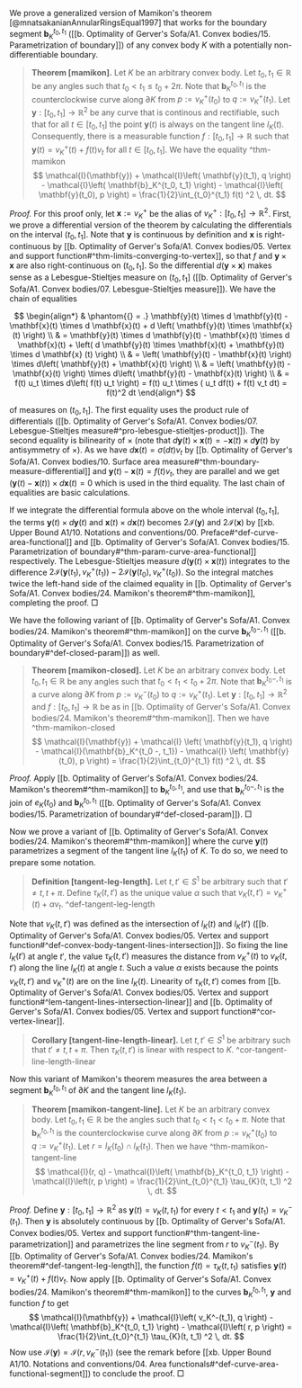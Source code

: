 We prove a generalized version of Mamikon's theorem [@mnatsakanianAnnularRingsEqual1997] that works for the boundary segment $\mathbf{b}_K^{t_0, t_1}$ ([[b. Optimality of Gerver's Sofa/A1. Convex bodies/15. Parametrization of boundary]]) of any convex body $K$ with a potentially non-differentiable boundary.

> __Theorem [mamikon].__ Let $K$ be an arbitrary convex body. Let $t_0, t_1 \in \mathbb{R}$ be any angles such that $t_0 < t_1 \leq t_0 + 2 \pi$. Note that $\mathbf{b}_K^{t_0, t_1}$ is the counterclockwise curve along $\partial K$ from $p := v_K^+(t_0)$ to $q := v_K^+(t_1)$. Let $\mathbf{y} : [t_0, t_1] \to \mathbb{R}^2$ be any curve that is continous and rectifiable, such that for all $t \in [t_0, t_1]$ the point $\mathbf{y}(t)$ is always on the tangent line $l_K(t)$. Consequently, there is a measurable function $f : [t_0, t_1] \to \mathbb{R}$ such that $\mathbf{y}(t) = v_K^+(t) + f(t)v_t$ for all $t \in [t_0, t_1]$. We have the equality ^thm-mamikon
$$
\mathcal{I}(\mathbf{y}) + \mathcal{I}\left( \mathbf{y}(t_1), q \right) - \mathcal{I}\left( \mathbf{b}_K^{t_0, t_1} \right)  - \mathcal{I}\left( \mathbf{y}(t_0), p \right) =  \frac{1}{2}\int_{t_0}^{t_1} f(t) ^2 \, dt.
$$

_Proof._ For this proof only, let $\mathbf{x} := v_K^+$ be the alias of $v_K^+ : [t_0, t_1] \to \mathbb{R}^2$. First, we prove a differential version of the theorem by calculating the differentials on the interval $(t_0, t_1]$. Note that $\mathbf{y}$ is continuous by definition and $\mathbf{x}$ is right-continuous by [[b. Optimality of Gerver's Sofa/A1. Convex bodies/05. Vertex and support function#^thm-limits-converging-to-vertex]], so that $f$ and $\mathbf{y} \times \mathbf{x}$ are also right-continuous on $(t_0, t_1]$. So the differential $d(\mathbf{y} \times \mathbf{x})$ makes sense as a Lebesgue-Stieltjes measure on $(t_0, t_1]$ ([[b. Optimality of Gerver's Sofa/A1. Convex bodies/07. Lebesgue-Stieltjes measure]]). We have the chain of equalities

$$
\begin{align*}
& \phantom{{} = .} \mathbf{y}(t) \times d \mathbf{y}(t) - \mathbf{x}(t) \times d \mathbf{x}(t) + d \left( \mathbf{y}(t) \times \mathbf{x}(t) \right)  \\
& = \mathbf{y}(t) \times d \mathbf{y}(t) - \mathbf{x}(t) \times d \mathbf{x}(t) + \left( d \mathbf{y}(t) \times \mathbf{x}(t) + \mathbf{y}(t) \times d \mathbf{x} (t) \right)  \\
& = \left( \mathbf{y}(t) - \mathbf{x}(t) \right) \times d\left( \mathbf{y}(t) + \mathbf{x}(t) \right)  \\
& = \left( \mathbf{y}(t) - \mathbf{x}(t) \right) \times d\left( \mathbf{y}(t) - \mathbf{x}(t) \right)  \\
& = f(t) u_t \times d\left( f(t) u_t \right) = f(t) u_t \times ( u_t df(t) + f(t) v_t dt) = f(t)^2 dt
\end{align*}
$$

of measures on $(t_0, t_1]$. The first equality uses the product rule of differentials ([[b. Optimality of Gerver's Sofa/A1. Convex bodies/07. Lebesgue-Stieltjes measure#^pro-lebesgue-stieltjes-product]]). The second equality is bilinearity of $\times$ (note that $d \mathbf{y}(t) \times \mathbf{x}(t) = - \mathbf{x}(t) \times d \mathbf{y}(t)$ by antisymmetry of $\times$). As we have $d \mathbf{x}(t) = \sigma(dt)v_t$ by [[b. Optimality of Gerver's Sofa/A1. Convex bodies/10. Surface area measure#^thm-boundary-measure-differential]] and $\mathbf{y}(t) - \mathbf{x}(t) = f(t)v_t$, they are parallel and we get $(\mathbf{y}(t) - \mathbf{x}(t)) \times d \mathbf{x}(t) = 0$ which is used in the third equality. The last chain of equalities are basic calculations.

If we integrate the differential formula above on the whole interval $(t_0, t_1]$, the terms $\mathbf{y}(t) \times d \mathbf{y}(t)$ and $\mathbf{x}(t) \times d \mathbf{x}(t)$ becomes $2 \mathcal{I}(\mathbf{y})$ and $2 \mathcal{I}(\mathbf{x})$ by [[xb. Upper Bound A1/10. Notations and conventions/00. Preface#^def-curve-area-functional]] and [[b. Optimality of Gerver's Sofa/A1. Convex bodies/15. Parametrization of boundary#^thm-param-curve-area-functional]] respectively. The Lebesgue-Stieltjes measure $d(\mathbf{y}(t) \times \mathbf{x}(t))$ integrates to the difference $2 \mathcal{I} \left( \mathbf{y}(t_1), v_K^+(t_1) \right) - 2 \mathcal{I} \left( \mathbf{y}(t_0), v_K^+(t_0) \right)$. So the integral matches twice the left-hand side of the claimed equality in [[b. Optimality of Gerver's Sofa/A1. Convex bodies/24. Mamikon's theorem#^thm-mamikon]], completing the proof. □

We have the following variant of [[b. Optimality of Gerver's Sofa/A1. Convex bodies/24. Mamikon's theorem#^thm-mamikon]] on the curve $\mathbf{b}_K^{t_0 -, t_1}$ ([[b. Optimality of Gerver's Sofa/A1. Convex bodies/15. Parametrization of boundary#^def-closed-param]]) as well.

> __Theorem [mamikon-closed].__ Let $K$ be an arbitrary convex body. Let $t_0, t_1 \in \mathbb{R}$ be any angles such that $t_0 < t_1 < t_0 + 2 \pi$. Note that $\mathbf{b}_K^{t_0 -, t_1}$ is a curve along $\partial K$ from $p := v_K^-(t_0)$ to $q := v_K^+(t_1)$. Let $\mathbf{y} : [t_0, t_1] \to \mathbb{R}^2$ and $f : [t_0, t_1] \to \mathbb{R}$ be as in [[b. Optimality of Gerver's Sofa/A1. Convex bodies/24. Mamikon's theorem#^thm-mamikon]]. Then we have ^thm-mamikon-closed
$$
\mathcal{I}(\mathbf{y}) + \mathcal{I} \left( \mathbf{y}(t_1), q \right) - \mathcal{I}(\mathbf{b}_K^{t_0 -, t_1}) - \mathcal{I} \left( \mathbf{y}(t_0), p \right) =  \frac{1}{2}\int_{t_0}^{t_1} f(t) ^2 \, dt.
$$

_Proof._ Apply [[b. Optimality of Gerver's Sofa/A1. Convex bodies/24. Mamikon's theorem#^thm-mamikon]] to $\mathbf{b}_K^{t_0, t_1}$, and use that $\mathbf{b}_{K}^{t_0 -, t_1}$ is the join of $e_{K}(t_0)$ and $\mathbf{b}_K^{t_0, t_1}$ ([[b. Optimality of Gerver's Sofa/A1. Convex bodies/15. Parametrization of boundary#^def-closed-param]]). □

Now we prove a variant of [[b. Optimality of Gerver's Sofa/A1. Convex bodies/24. Mamikon's theorem#^thm-mamikon]] where the curve $\mathbf{y}(t)$ parametrizes a segment of the tangent line $l_K(t_1)$ of $K$. To do so, we need to prepare some notation.

> __Definition [tangent-leg-length].__ Let $t, t' \in S^1$ be arbitrary such that $t' \neq t, t + \pi$. Define $\tau_K(t, t')$ as the unique value $\alpha$ such that $v_K(t, t') = v_K^+(t) + \alpha v_t$. ^def-tangent-leg-length

Note that $v_K(t, t')$ was defined as the intersection of $l_K(t)$ and $l_K(t')$ ([[b. Optimality of Gerver's Sofa/A1. Convex bodies/05. Vertex and support function#^def-convex-body-tangent-lines-intersection]]). So fixing the line $l_K(t')$ at angle $t'$, the value $\tau_K(t, t')$ measures the distance from $v_K^+(t)$ to $v_K(t, t')$ along the line $l_K(t)$ at angle $t$. Such a value $\alpha$ exists because the points $v_K(t, t')$ and $v_K^+(t)$ are on the line $l_K(t)$. Linearity of $\tau_K(t, t')$ comes from [[b. Optimality of Gerver's Sofa/A1. Convex bodies/05. Vertex and support function#^lem-tangent-lines-intersection-linear]] and [[b. Optimality of Gerver's Sofa/A1. Convex bodies/05. Vertex and support function#^cor-vertex-linear]].

> __Corollary [tangent-line-length-linear].__ Let $t, t' \in S^1$ be arbitrary such that $t' \neq t, t + \pi$. Then $\tau_K(t, t')$ is linear with respect to $K$. ^cor-tangent-line-length-linear

Now this variant of Mamikon's theorem measures the area between a segment $\mathbf{b}_K^{t_0, t_1}$ of $\partial K$ and the tangent line $l_K(t_1)$.

> __Theorem [mamikon-tangent-line].__ Let $K$ be an arbitrary convex body. Let $t_0, t_1 \in \mathbb{R}$ be the angles such that $t_0 < t_1 < t_0 + \pi$. Note that $\mathbf{b}_K^{t_0, t_1}$ is the counterclockwise curve along $\partial K$ from $p := v_K^+(t_0)$ to $q := v_K^+(t_1)$. Let $r = l_K(t_0) \cap l_K(t_1)$. Then we have ^thm-mamikon-tangent-line
$$
\mathcal{I}(r, q) - \mathcal{I}\left( \mathbf{b}_K^{t_0, t_1} \right) - \mathcal{I}\left(r, p \right) =  \frac{1}{2}\int_{t_0}^{t_1} \tau_{K}(t, t_1) ^2 \, dt.
$$

_Proof._ Define $\mathbf{y} : [t_0, t_1] \to \mathbb{R}^2$ as $\mathbf{y}(t) = v_K(t, t_1)$ for every $t < t_1$ and $\mathbf{y}(t_1) = v_K^-(t_1)$. Then $\mathbf{y}$ is absolutely continuous by [[b. Optimality of Gerver's Sofa/A1. Convex bodies/05. Vertex and support function#^thm-tangent-line-parametrization]] and parametrizes the line segment from $r$ to $v_K^-(t_1)$. By [[b. Optimality of Gerver's Sofa/A1. Convex bodies/24. Mamikon's theorem#^def-tangent-leg-length]], the function $f(t) = \tau_K(t, t_1)$ satisfies $\mathbf{y}(t) = v_K^+(t) + f(t) v_t$. Now apply [[b. Optimality of Gerver's Sofa/A1. Convex bodies/24. Mamikon's theorem#^thm-mamikon]] to the curves $\mathbf{b}_{K}^{t_0, t_1}$, $\mathbf{y}$ and function $f$ to get
$$
\mathcal{I}(\mathbf{y}) + \mathcal{I}\left( v_K^-(t_1), q \right) - \mathcal{I}\left( \mathbf{b}_K^{t_0, t_1} \right)  - \mathcal{I}\left( r, p \right) = \frac{1}{2}\int_{t_0}^{t_1} \tau_{K}(t, t_1) ^2 \, dt.
$$
Now use $\mathcal{I}(\mathbf{y}) = \mathcal{I}(r, v_K^-(t_1))$ (see the remark before [[xb. Upper Bound A1/10. Notations and conventions/04. Area functionals#^def-curve-area-functional-segment]]) to conclude the proof. □